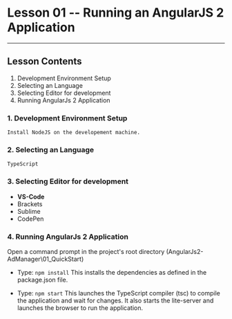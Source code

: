 # Lesson 01 -- Running an AngularJS 2 Application
----------
## Lesson Contents
1.  Development Environment Setup
2.  Selecting an Language
3.  Selecting Editor for development
4.  Running AngularJs 2 Application

### 1. Development Environment Setup
    Install NodeJS on the developement machine.

### 2. Selecting an Language
    TypeScript

### 3. Selecting Editor for development
- **VS-Code** 
- Brackets
- Sublime
- CodePen
 
### 4. Running AngularJs 2 Application
Open a command prompt in the project's root directory  (AngularJs2-AdManager\01_QuickStart)

- Type: `npm install` 
 This installs the dependencies as defined in the package.json file.

- Type: `npm start` 
This launches the TypeScript compiler (tsc) to compile the application and wait for changes. 
It also starts the lite-server and launches the browser to run the application.